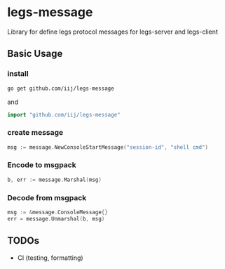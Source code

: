 # legs-message
Library for define legs protocol messages for legs-server and legs-client


## Basic Usage

### install
```bash
go get github.com/iij/legs-message
```
and
```go
import "github.com/iij/legs-message"
```

### create message
```go
msg := message.NewConsoleStartMessage("session-id", "shell cmd")
```

### Encode to msgpack
```go
b, err := message.Marshal(msg)
```

### Decode from msgpack
```go
msg := &message.ConsoleMessage{}
err = message.Unmarshal(b, msg)
```

## TODOs

- CI (testing, formatting)
